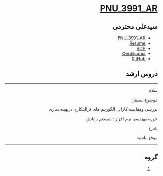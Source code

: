 
<div dir="rtl">
 
# [PNU_3991_AR](https://github.com/SAMashiyane/PNU_3991_AR)

<div dir="rtl">

## سیدعلی محترمی
- [PNU_3991_AR](https://github.com/SAMashiyane/PNU_3991_AR)
- [Resume](https://samashiyane.github.io/)
- [SOP](https://samashiyane.github.io/SOP/)
- [Certificates](https://github.com/SAMashiyane/PNU_3991_AR/blob/master/CertJS.png)
- [GitHub](https://github.com/SAMashiyane)

## دروس ارشد
 ---------------------------
<p>سلام</p>
<p>موضوع سمینار</p>
<p> بررسی ومقایسه کارایی الگوریتم های فراابتکاری دربهینه سازی </p>
<p>حوزه مهندسی نرم افزار : سیستم رایانش</p>
<p>شرح</p>
<p></p>
 <p>موفق باشید</p> 



----------------------------------
## گروه 

1. 
